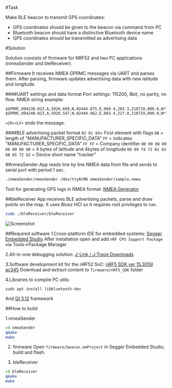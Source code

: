 #Task

Make BLE beacon to transmit GPS coordinates:
- GPS coordinates should be given to the beacon via command from PC
- Bluetooth beacon should have a distinctive Bluetooth device name
- GPS coordinates should be transmitted as advertising data


#Solution

Solution consists of firmware for NRF52 and two PC applications (nmeaSender and bleReceiver).

##Firmware
It receives NMEA GPRMC messages via UART and parses them. After parsing, firmware updates advertising data with new latitude and longitude.

####UART settings and data format
Port settings: 115200, 8bit, no parity, no flow.
NMEA string example:
```
$GPRMC,094236.013,A,5926.669,N,02444.875,E,060.4,203.3,210719,000.0,W*73
$GPRMC,094240.013,A,5926.547,N,02444.962,E,083.4,227.0,210719,000.0,W*72
```
```<CR><LF>``` ends the message.

####BLE advertising packet format
```02 01 04```= First element with flags
 ```0B``` = length of "MANUFACTURER_SPECIFIC_DATA"
 ```FF``` = indicates "MANUFACTURER_SPECIFIC_DATA"
 ```FF FF``` = Company identifier
 ```00 00 00 00 00 00 00 00``` = 4 bytes of latitude and 4bytes of longitude
  ```08 09 74 72 61 63 6B 65 72 D2``` = Device short name "tracker"


##nmeaSender
App reads line by line NMEA data from file and sends to serial port with period 1 sec.
~~~sh
./nmeaSender/nmeaSender /dev/ttyACM0 nmeaSender/sample.nmea
~~~
Tool for generating GPS logs in NMEA format: [NMEA Generator](https://nmeagen.org/)

##bleReceiver
App receives BLE advertising packets, parse and draw points on the map. It uses Bluez HCI so it requires root privileges to run. 
~~~sh
sudo ./bleReceiver/bleReceiver 
~~~
![Screenshot](https://github.com/zaporozhets/gps-beacon/raw/master/bleReceiver.png)



##Required software
1.Cross-platform IDE for embedded systems: [Segger Embedded Studio](
https://www.segger.com/downloads/embedded-studio)
After installation open and add ```nRF CPU Support Package``` via Tools->Package Manager
	
2.All-in-one debugging solution: [J-Link / J-Trace Downloads](
https://www.segger.com/downloads/jlink#J-LinkSoftwareAndDocumentationPack) 

3.Software development kit for the nRF52 SoC: [nRF5 SDK ver 15.3059 ac345](
https://www.nordicsemi.com/-/media/Software-and-other-downloads/SDKs/nRF5/Binaries/nRF5SDK153059ac345.zip)
Download and extract content to ```firmware/nRF5_SDK``` folder

4.Libraries to compile PC utils:
```
sudo apt install libbluetooth-dev 
```
And [Qt 5.12](https://www.qt.io/download) framework


##How to build

1.nmeaSender

~~~sh
cd nmeaSender
qmake
make
~~~


2. firmware
Open ```firmware/beacon.emProject``` in Segger Embedded Studio, build and flash.


3. bleReceiver
~~~sh
cd bleReceiver
qmake
make
~~~
